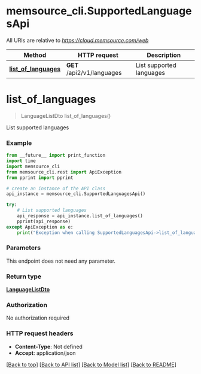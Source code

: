# memsource_cli.SupportedLanguagesApi

All URIs are relative to *https://cloud.memsource.com/web*

Method | HTTP request | Description
------------- | ------------- | -------------
[**list_of_languages**](SupportedLanguagesApi.md#list_of_languages) | **GET** /api2/v1/languages | List supported languages


# **list_of_languages**
> LanguageListDto list_of_languages()

List supported languages



### Example
```python
from __future__ import print_function
import time
import memsource_cli
from memsource_cli.rest import ApiException
from pprint import pprint

# create an instance of the API class
api_instance = memsource_cli.SupportedLanguagesApi()

try:
    # List supported languages
    api_response = api_instance.list_of_languages()
    pprint(api_response)
except ApiException as e:
    print("Exception when calling SupportedLanguagesApi->list_of_languages: %s\n" % e)
```

### Parameters
This endpoint does not need any parameter.

### Return type

[**LanguageListDto**](LanguageListDto.md)

### Authorization

No authorization required

### HTTP request headers

 - **Content-Type**: Not defined
 - **Accept**: application/json

[[Back to top]](#) [[Back to API list]](../README.md#documentation-for-api-endpoints) [[Back to Model list]](../README.md#documentation-for-models) [[Back to README]](../README.md)

